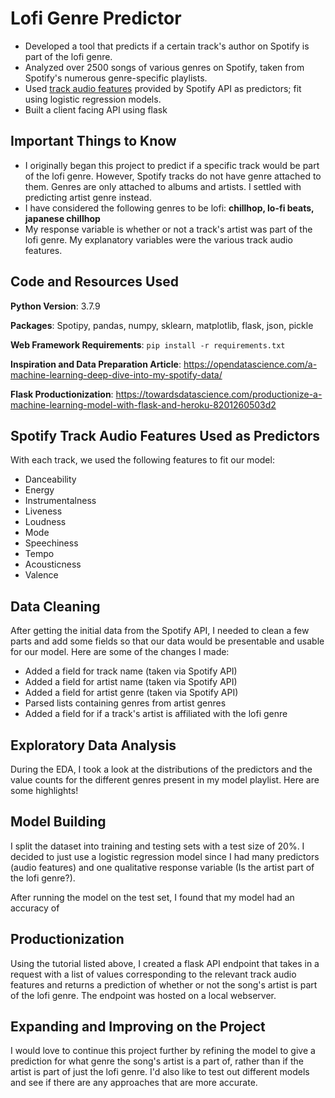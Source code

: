 # Lofi Genre Predictor
- Developed a tool that predicts if a certain track's author on Spotify is part of the lofi genre.
- Analyzed over 2500 songs of various genres on Spotify, taken from Spotify's numerous genre-specific playlists.
- Used [track audio features](https://developer.spotify.com/documentation/web-api/reference/tracks/get-audio-features/) provided by Spotify API as predictors; fit using logistic regression models.
- Built a client facing API using flask

## Important Things to Know
- I originally began this project to predict if a specific track would be part of the lofi genre. However, Spotify tracks do not have genre attached to them. Genres are only attached to albums and artists. I settled with predicting artist genre instead.
- I have considered the following genres to be lofi: **chillhop, lo-fi beats, japanese chillhop**
- My response variable is whether or not a track's artist was part of the lofi genre. My explanatory variables were the various track audio features.


## Code and Resources Used
**Python Version**: 3.7.9

**Packages**: Spotipy, pandas, numpy, sklearn, matplotlib, flask, json, pickle

**Web Framework Requirements**: `pip install -r requirements.txt`

**Inspiration and Data Preparation Article**: https://opendatascience.com/a-machine-learning-deep-dive-into-my-spotify-data/

**Flask Productionization**: https://towardsdatascience.com/productionize-a-machine-learning-model-with-flask-and-heroku-8201260503d2

## Spotify Track Audio Features Used as Predictors
With each track, we used the following features to fit our model:
- Danceability
- Energy
- Instrumentalness
- Liveness
- Loudness
- Mode
- Speechiness
- Tempo
- Acousticness
- Valence

## Data Cleaning
After getting the initial data from the Spotify API, I needed to clean a few parts and add some fields so that our data would be presentable and usable for our model. Here are some of the changes I made:
- Added a field for track name (taken via Spotify API)
- Added a field for artist name (taken via Spotify API)
- Added a field for artist genre (taken via Spotify API)
- Parsed lists containing genres from artist genres
- Added a field for if a track's artist is affiliated with the lofi genre

## Exploratory Data Analysis
During the EDA, I took a look at the distributions of the predictors and the value counts for the different genres present in my model playlist. Here are some highlights!

## Model Building
I split the dataset into training and testing sets with a test size of 20%. I decided to just use a logistic regression model since I had many predictors (audio features) and one qualitative response variable (Is the artist part of the lofi genre?). 

After running the model on the test set, I found that my model had an accuracy of 

## Productionization
Using the tutorial listed above, I created a flask API endpoint that takes in a request with a list of values corresponding to the relevant track audio features and returns a prediction of whether or not the song's artist is part of the lofi genre. The endpoint was hosted on a local webserver.

## Expanding and Improving on the Project
I would love to continue this project further by refining the model to give a prediction for what genre the song's artist is a part of, rather than if the artist is part of just the lofi genre. I'd also like to test out different models and see if there are any approaches that are more accurate.
